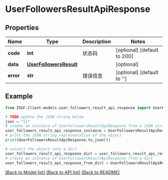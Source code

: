 # UserFollowersResultApiResponse


## Properties

Name | Type | Description | Notes
------------ | ------------- | ------------- | -------------
**code** | **int** | 状态码 | [optional] [default to 200]
**data** | [**UserFollowersResult**](UserFollowersResult.md) |  | [optional] 
**error** | **str** | 错误信息 | [optional] [default to '']

## Example

```python
from ZSGF.Client.models.user_followers_result_api_response import UserFollowersResultApiResponse

# TODO update the JSON string below
json = "{}"
# create an instance of UserFollowersResultApiResponse from a JSON string
user_followers_result_api_response_instance = UserFollowersResultApiResponse.from_json(json)
# print the JSON string representation of the object
print(UserFollowersResultApiResponse.to_json())

# convert the object into a dict
user_followers_result_api_response_dict = user_followers_result_api_response_instance.to_dict()
# create an instance of UserFollowersResultApiResponse from a dict
user_followers_result_api_response_from_dict = UserFollowersResultApiResponse.from_dict(user_followers_result_api_response_dict)
```
[[Back to Model list]](../README.md#documentation-for-models) [[Back to API list]](../README.md#documentation-for-api-endpoints) [[Back to README]](../README.md)


